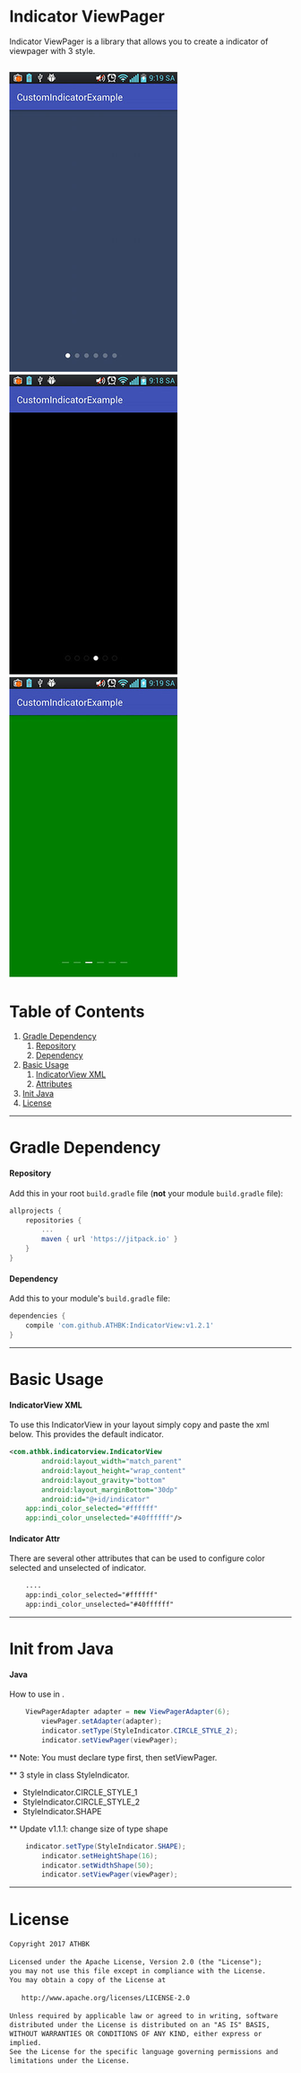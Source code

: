 # Indicator ViewPager
Indicator ViewPager is a library that allows you to create a indicator of viewpager with 3 style.

  ![demo](ScreenShots/2017-03-21-09-19-02.jpg)
  ![demo](ScreenShots/2017-03-21-09-18-36.jpg)
  ![demo](ScreenShots/2017-03-21-09-19-34.jpg)
---

# Table of Contents

1. [Gradle Dependency](https://github.com/ATHBK/IndicatorView#gradle-dependency)
   1. [Repository](https://github.com/ATHBK/IndicatorView#repository)
   2. [Dependency](https://github.com/ATHBK/IndicatorView#dependency)
2. [Basic Usage](https://github.com/ATHBK/IndicatorView#basic-usage)
   1. [IndicatorView XML](https://github.com/ATHBK/IndicatorView#indicatorview-xml)
   2. [Attributes](https://github.com/ATHBK/IndicatorView#indicator-attr )
3. [Init Java](https://github.com/ATHBK/IndicatorView#init-from-java)
4. [License](https://github.com/ATHBK/IndicatorView#license)

   
---

# Gradle Dependency


#### Repository

Add this in your root `build.gradle` file (**not** your module `build.gradle` file):

```gradle
allprojects {
	repositories {
		...
		maven { url 'https://jitpack.io' }
	}
}
```

#### Dependency

Add this to your module's `build.gradle` file:

```gradle
dependencies {
	compile 'com.github.ATHBK:IndicatorView:v1.2.1'
}
```

---

# Basic Usage

#### IndicatorView XML

To use this IndicatorView in your layout simply copy and paste the xml below. This provides the default indicator. 

```xml
<com.athbk.indicatorview.IndicatorView
        android:layout_width="match_parent"
        android:layout_height="wrap_content"
        android:layout_gravity="bottom"
        android:layout_marginBottom="30dp"
        android:id="@+id/indicator"
	app:indi_color_selected="#ffffff"
	app:indi_color_unselected="#40ffffff"/>
```
#### Indicator Attr 

There are several other attributes that can be used to configure color selected and unselected of indicator.

```xml
 	....
	app:indi_color_selected="#ffffff"
	app:indi_color_unselected="#40ffffff"
```
---

# Init from Java

#### Java

How to use in . 

```java	
	ViewPagerAdapter adapter = new ViewPagerAdapter(6);
        viewPager.setAdapter(adapter);
        indicator.setType(StyleIndicator.CIRCLE_STYLE_2);
        indicator.setViewPager(viewPager);
```
** Note: You must declare type first, then setViewPager.

** 3 style in class StyleIndicator.

- StyleIndicator.CIRCLE_STYLE_1
- StyleIndicator.CIRCLE_STYLE_2
- StyleIndicator.SHAPE

** Update v1.1.1: change size of type shape
```java
	indicator.setType(StyleIndicator.SHAPE);
        indicator.setHeightShape(16);
        indicator.setWidthShape(50);
        indicator.setViewPager(viewPager);
```
---
# License

    Copyright 2017 ATHBK

    Licensed under the Apache License, Version 2.0 (the "License");
    you may not use this file except in compliance with the License.
    You may obtain a copy of the License at

       http://www.apache.org/licenses/LICENSE-2.0

    Unless required by applicable law or agreed to in writing, software
    distributed under the License is distributed on an "AS IS" BASIS,
    WITHOUT WARRANTIES OR CONDITIONS OF ANY KIND, either express or implied.
    See the License for the specific language governing permissions and
    limitations under the License.
